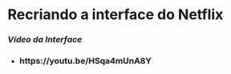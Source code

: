 <h1 font-size="30px">Recriando a interface do Netflix</h1>


<h3 font-size="10px"><em>Vídeo da Interface</em></h3>
  <ul>
    <li>
      <h3>https://youtu.be/HSqa4mUnA8Y</h3>
    </li>
 </ul>
 




 
 
